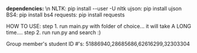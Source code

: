 **dependencies:** \n
NLTK: pip install --user -U nltk
ujson: pip install ujson
BS4: pip install bs4
requests: pip install requests

HOW TO USE:
step 1. run main.py with folder of choice... it will take A LONG time....
step 2. run run.py and search :)

Group member's student ID #'s: 51886940,28685686,62616299,32303304

